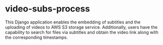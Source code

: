# video-subs-process

This Django application enables the embedding of subtitles and the uploading of videos to AWS S3 storage service. Additionally, users have the capability to search for files via subtitles and obtain the video link along with the corresponding timestamps.
